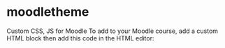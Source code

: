 # moodletheme
Custom CSS, JS for Moodle
To add to your Moodle course, add a custom HTML block then add this code in the HTML editor:
<pre>
<p style="display: none">Custom script and style block – Amy Spielmaker</p>
<p style="display: none"><link rel="stylesheet" type="text/css" href="https://akspiel.github.io/moodletheme/akspielMoodleCustom.css"><script src="https://code.jquery.com/jquery-3.4.1.min.js" integrity="sha256-CSXorXvZcTkaix6Yvo6HppcZGetbYMGWSFlBw8HfCJo=" crossorigin="anonymous"></script><script src="https://akspiel.github.io/moodletheme/akspielMoodleCustom.js"></script></p>
</pre>
